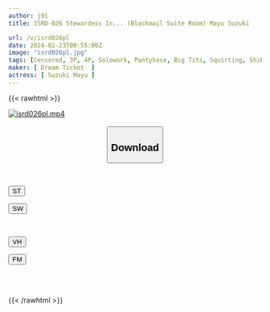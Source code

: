 ```yaml
---
author: j91
title: ISRD-026 Stewardess In... (Blackmail Suite Room) Mayu Suzuki

url: /v/isrd026pl
date: 2024-02-23T00:55:00Z
image: "isrd026pl.jpg"
tags: [Censored, 3P, 4P, Solowork, Pantyhose, Big Tits, Squirting, Shibari, Stewardess, Deep Throating, Submissive Woman	]
maker: [ Dream Ticket  ]
actress: [ Suzuki Mayu ]
---
```



{{< rawhtml >}}

<div class="video" data-videoid="p7aoLd7m7ocAyq">
    <a href="javascript:;">
        <img src="/v/isrd026pl/isrd026pl.jpg" width="WIDTH" height="HEIGHT" alt="isrd026pl.mp4" loading="lazy">
    </a>
</div>

<script type="text/javascript" src="https://j91.asia/asset/on-demand-st.js"></script>

<br>
  <link rel="stylesheet" href="https://j91.asia/asset/bs5.css">
  
  <center>
  <button class="btn btn-primary" type="button" data-bs-toggle="collapse" data-bs-target=".multi-collapse" aria-expanded="false" aria-controls="multiCollapseExample1 multiCollapseExample2"><h2>Download</h2></button></center>
</p>
<div class="row">
  <div class="col">
    <div class="collapse multi-collapse" id="multiCollapseExample1">
      <div class="card card-body">
	      	      <br>
<div class="buttons">  
<p><a href="https://streamtape.to/v/p7aoLd7m7ocAyq" target="_blank"><button class="btn-hover color-3"><i class="fa fa-download"></i> ST</button></a></p>
<p><a href="https://cdnwish.com/44afcxebrmqc" target="_blank"><button class="btn-hover color-2"><i class="fa fa-download"></i> SW</button></a></p></div>
    </div>
  </div>
</div>
  <div class="col">
    <div class="collapse multi-collapse" id="multiCollapseExample2">
      <div class="card card-body">
	      <br>
<div class="buttons">
<p><a href="javascript:;"><button class="btn-hover color-9"><i class="fa fa-download"></i> VH</button></a></p>
<p><a href="javascript:;"><button class="btn-hover color-8"><i class="fa fa-download"></i> FM</button></a></p></div>
<br><br>
      </div>
    </div>
  </div>
</div>

{{< /rawhtml >}}